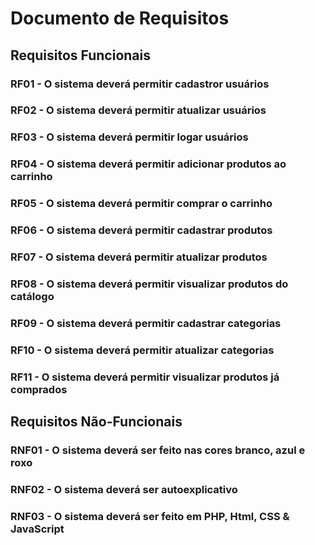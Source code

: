 # Documento de Requisitos

## Requisitos Funcionais

### RF01 - O sistema deverá permitir cadastror usuários
### RF02 - O sistema deverá permitir atualizar usuários
### RF03 - O sistema deverá permitir logar usuários
### RF04 - O sistema deverá permitir adicionar produtos ao carrinho
### RF05 - O sistema deverá permitir comprar o carrinho
### RF06 - O sistema deverá permitir cadastrar produtos
### RF07 - O sistema deverá permitir atualizar produtos
### RF08 - O sistema deverá permitir visualizar produtos do catálogo
### RF09 - O sistema deverá permitir cadastrar categorias
### RF10 - O sistema deverá permitir atualizar categorias
### RF11 - O sistema deverá permitir visualizar produtos já comprados


## Requisitos Não-Funcionais

### RNF01 - O sistema deverá ser feito nas cores branco, azul e roxo
### RNF02 - O sistema deverá ser autoexplicativo
### RNF03 - O sistema deverá ser feito em PHP, Html, CSS & JavaScript
